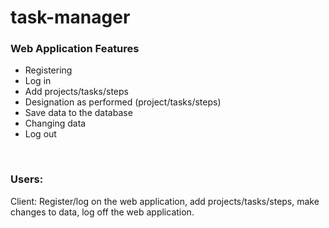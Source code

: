 # task-manager
<h3>Web Application Features</h3>
<ul>
<li>Registering </li>
<li>Log in</li> 
<li>Add projects/tasks/steps</li>
<li>Designation as performed (project/tasks/steps)</li>
<li>Save data to the database</li>
<li>Changing data</li>
<li>Log out </li>
</ul><br>
<h3>Users:</h3>
<p>Client: Register/log on the web application, add projects/tasks/steps, make changes to data, log off the web application.</p>

